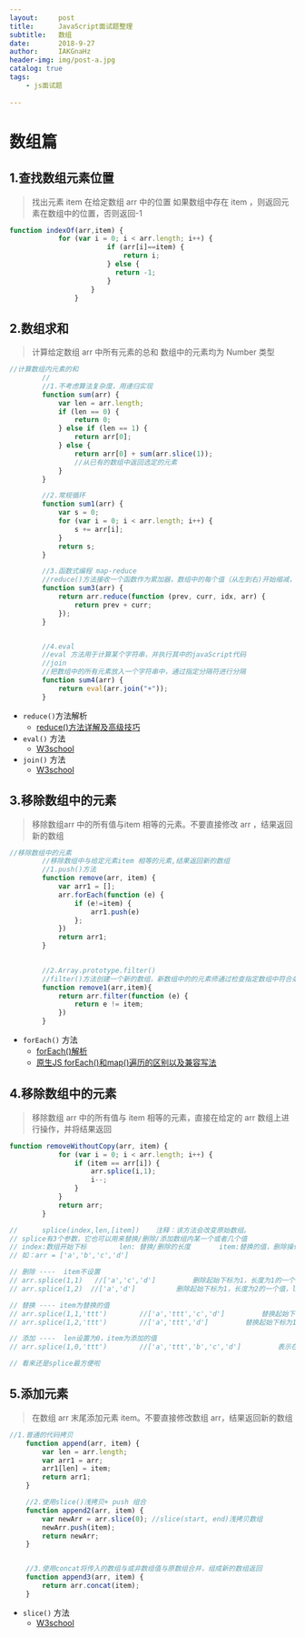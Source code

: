 ```yaml
---
layout:     post
title:      JavaScript面试题整理
subtitle:   数组
date:       2018-9-27
author:     IAKGnaHz
header-img: img/post-a.jpg
catalog: true
tags:
    - js面试题
    
---
```


# 数组篇
## 1.查找数组元素位置
> 找出元素 item 在给定数组 arr 中的位置
> 如果数组中存在 item ，则返回元素在数组中的位置，否则返回-1


```javascript
function indexOf(arr,item) {
			for (var i = 0; i < arr.length; i++) {
						if (arr[i]==item) {
							return i;
						} else {
						  return -1;
						}
					}		
				}
```

## 2.数组求和
> 计算给定数组 arr 中所有元素的总和
> 数组中的元素均为 Number 类型


```javascript
//计算数组内元素的和
		//
		//1.不考虑算法复杂度，用递归实现
		function sum(arr) {
			var len = arr.length;
			if (len == 0) {
				return 0;
			} else if (len == 1) {
				return arr[0];
			} else {
				return arr[0] + sum(arr.slice(1));
				//从已有的数组中返回选定的元素
			}
		}

		//2.常规循环
		function sum1(arr) {
			var s = 0;
			for (var i = 0; i < arr.length; i++) {
				s += arr[i];
			}
			return s;
		}

		//3.函数式编程 map-reduce
		//reduce()方法接收一个函数作为累加器，数组中的每个值（从左到右)开始缩减，最终计算为一个值
		function sum3(arr) {
			return arr.reduce(function (prev, curr, idx, arr) {
				return prev + curr;
			});
		}


		//4.eval
		//eval 方法用于计算某个字符串，并执行其中的javaScript代码
		//join 
		//把数组中的所有元素放入一个字符串中，通过指定分隔符进行分隔
		function sum4(arr) {
			return eval(arr.join("+"));
		}

```

+ `reduce()`方法解析 
    + [reduce()方法详解及高级技巧](https://segmentfault.com/a/1190000010731933)
+ `eval()` 方法
    + [W3school](http://www.w3school.com.cn/jsref/jsref_eval.asp)
+ `join()` 方法
    + [W3school](http://www.w3school.com.cn/jsref/jsref_join.asp)

## 3.移除数组中的元素
> 移除数组arr 中的所有值与item 相等的元素。不要直接修改 arr ，结果返回新的数组


```javascript
//移除数组中的元素
		//移除数组中与给定元素item 相等的元素,结果返回新的数组
		//1.push()方法
		function remove(arr, item) {
			var arr1 = [];
			arr.forEach(function (e) {
				if (e!=item) {
					arr1.push(e)
				};
			})
			return arr1;
		}
		

		//2.Array.prototype.filter()
		//filter()方法创建一个新的数组，新数组中的的元素师通过检查指定数组中符合条件的所有条件。不会改变原数组，不会对空数组进行检测
		function remove1(arr,item){
			return arr.filter(function (e) {
				return e != item;
			})
		}

```

+ `forEach()` 方法
    + [forEach()解析](http://www.runoob.com/jsref/jsref-foreach.html)
    + [原生JS forEach()和map()遍历的区别以及兼容写法](https://www.cnblogs.com/liuruyi/p/6483526.html)

## 4.移除数组中的元素
> 移除数组 arr 中的所有值与 item 相等的元素，直接在给定的 arr 数组上进行操作，并将结果返回


```javascript
function removeWithoutCopy(arr, item) {
			for (var i = 0; i < arr.length; i++) {
				if (item == arr[i]) {
					arr.splice(i,1);
					i--;
				}
			}
			return arr;
		}

// 		splice(index,len,[item])    注释：该方法会改变原始数组。
// splice有3个参数，它也可以用来替换/删除/添加数组内某一个或者几个值
// index:数组开始下标        len: 替换/删除的长度       item:替换的值，删除操作的话 item为空
// 如：arr = ['a','b','c','d']

// 删除 ----  item不设置
// arr.splice(1,1)   //['a','c','d']         删除起始下标为1，长度为1的一个值，len设置的1，如果为0，则数组不变
// arr.splice(1,2)  //['a','d']          删除起始下标为1，长度为2的一个值，len设置的2

// 替换 ---- item为替换的值
// arr.splice(1,1,'ttt')        //['a','ttt','c','d']         替换起始下标为1，长度为1的一个值为‘ttt’，len设置的1
// arr.splice(1,2,'ttt')        //['a','ttt','d']         替换起始下标为1，长度为2的两个值为‘ttt’，len设置的1

// 添加 ----  len设置为0，item为添加的值
// arr.splice(1,0,'ttt')        //['a','ttt','b','c','d']         表示在下标为1处添加一项‘ttt’

// 看来还是splice最方便啦

```

## 5.添加元素
> 在数组 arr 末尾添加元素 item。不要直接修改数组 arr，结果返回新的数组


```javascript
//1.普通的代码拷贝
	function append(arr, item) {
		var len = arr.length;
		var arr1 = arr;
		arr1[len] = item;
		return arr1;
	}

	//2.使用slice()浅拷贝+ push 组合
	function append2(arr, item) {
		var newArr = arr.slice(0); //slice(start, end)浅拷贝数组
		newArr.push(item);
		return newArr;
	}


	//3.使用concat将传入的数组与或非数组值与原数组合并，组成新的数组返回
	function append3(arr, item) {
		return arr.concat(item);
	}

```

+ `slice()` 方法
    + [W3school](http://www.w3school.com.cn/jsref/jsref_slice_array.asp)